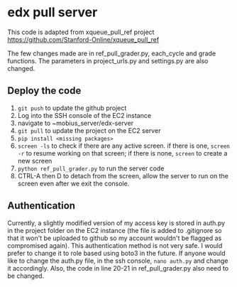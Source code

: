 # edx pull server

This code is adapted from xqueue_pull_ref project https://github.com/Stanford-Online/xqueue_pull_ref

The few changes made are in ref_pull_grader.py, each_cycle and grade functions. The parameters in project_urls.py and settings.py are also changed.

## Deploy the code

1. `git push` to update the github project
2. Log into the SSH console of the EC2 instance
3. navigate to ~mobius_server/edx-server
4. `git pull` to update the project on the EC2 server
5. `pip install <missing packages>`
6. `screen -ls` to check if there are any active screen. if there is one, `screen -r` to resume working on that screen; if there is none, `screen` to create a new screen
7. `python ref_pull_grader.py` to run the server code
8. CTRL-A then D to detach from the screen, allow the server to run on the screen even after we exit the console.

## Authentication

Currently, a slightly modified version of my access key is stored in auth.py in the project folder on the EC2 instance (the file is added to .gitignore so that it won't be uploaded to github so my account wouldn't be flagged as compromised again).
This authentication method is not very safe. I would prefer to change it to role based using boto3 in the future.
If anyone would like to change the auth.py file, in the ssh console, `nano auth.py` and change it accordingly. Also, the code in line 20-21 in ref_pull_grader.py also need to be changed.